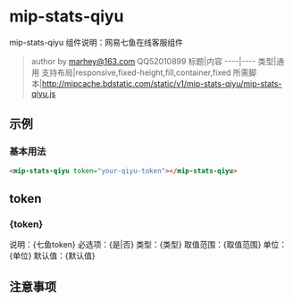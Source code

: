 # mip-stats-qiyu

mip-stats-qiyu 组件说明：网易七鱼在线客服组件
>author by marhey@163.com QQ52010899
标题|内容
----|----
类型|通用
支持布局|responsive,fixed-height,fill,container,fixed
所需脚本|http://mipcache.bdstatic.com/static/v1/mip-stats-qiyu/mip-stats-qiyu.js

## 示例

### 基本用法
```html
<mip-stats-qiyu token="your-qiyu-token"></mip-stats-qiyu>
```

## token

### {token}

说明：{七鱼token}
必选项：{是|否}
类型：{类型}
取值范围：{取值范围}
单位：{单位}
默认值：{默认值}

## 注意事项

